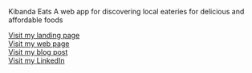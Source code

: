 Kibanda Eats
A web app for discovering local eateries for delicious and affordable foods

[Visit my landing page](https://doni-robert.github.io/Kibanda_Eats/)<br>
[Visit my web page](http://18.209.152.125/)<br>
[Visit my blog post](https://medium.com/@irobertndungu/kibanda-eats-portfolio-project-b9bd71cf2498)<br>
[Visit my LinkedIn](https://www.linkedin.com/in/robert-ndungu-b0a254223/)<br>
